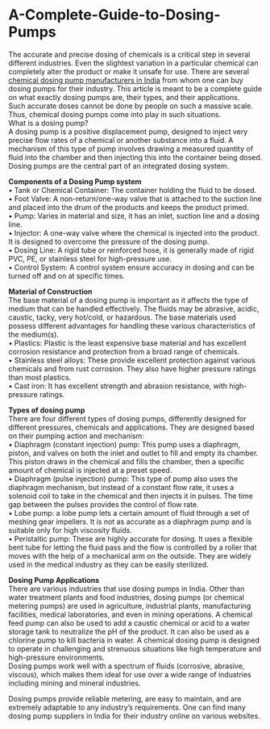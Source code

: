 # A-Complete-Guide-to-Dosing-Pumps
The accurate and precise dosing of chemicals is a critical step in several different industries. Even the slightest variation in a particular chemical can completely alter the product or make it unsafe for use. There are several <a href="https://arvindkaigo.com/Pumps-and-Valves.php">chemical dosing pump manufacturers in India</a> from whom one can buy dosing pumps for their industry. This article is meant to be a complete guide on what exactly dosing pumps are, their types, and their applications.  <br>
Such accurate doses cannot be done by people on such a massive scale. Thus, chemical dosing pumps come into play in such situations. <br>
What is a dosing pump? <br>
A dosing pump is a positive displacement pump, designed to inject very precise flow rates of a chemical or another substance into a fluid. A mechanism of this type of pump involves drawing a measured quantity of fluid into the chamber and then injecting this into the container being dosed. Dosing pumps are the central part of an integrated dosing system. <br>

**Components of a Dosing Pump system** <br>
•	Tank or Chemical Container: The container holding the fluid to be dosed. <br>
•	Foot Valve: A non-return/one-way valve that is attached to the suction line and placed into the drum of the products and keeps the product primed. <br>
•	Pump: Varies in material and size, it has an inlet, suction line and a dosing line. <br>
•	Injector: A one-way valve where the chemical is injected into the product. It is designed to overcome the pressure of the dosing pump. <br>
•	Dosing Line: A rigid tube or reinforced hose, it is generally made of rigid PVC, PE, or stainless steel for high-pressure use. <br>
•	Control System: A control system ensure accuracy in dosing and can be turned off and on at specific times. <br>

**Material of Construction** <br>
The base material of a dosing pump is important as it affects the type of medium that can be handled effectively. The fluids may be abrasive, acidic, caustic, tacky, very hot/cold, or hazardous. The base materials used possess different advantages for handling these various characteristics of the medium(s). <br>
•	Plastics: Plastic is the least expensive base material and has excellent corrosion resistance and protection from a broad range of chemicals. <br>
•	Stainless steel alloys: These provide excellent protection against various chemicals and from rust corrosion. They also have higher pressure ratings than most plastics. <br>
•	Cast iron: It has excellent strength and abrasion resistance, with high-pressure ratings. <br>

**Types of dosing pump** <br>
There are four different types of dosing pumps, differently designed for different pressures, chemicals and applications. They are designed based on their pumping action and mechanism: <br>
•	Diaphragm (constant injection) pump: This pump uses a diaphragm, piston, and valves on both the inlet and outlet to fill and empty its chamber. This piston draws in the chemical and fills the chamber, then a specific amount of chemical is injected at a preset speed. <br>
•	Diaphragm (pulse injection) pump: This type of pump also uses the diaphragm mechanism, but instead of a constant flow rate, it uses a solenoid coil to take in the chemical and then injects it in pulses. The time gap between the pulses provides the control of flow rate. <br>
•	Lobe pump: a lobe pump lets a certain amount of fluid through a set of meshing gear impellers. It is not as accurate as a diaphragm pump and is suitable only for high viscosity fluids. <br>
•	Peristaltic pump: These are highly accurate for dosing. It uses a flexible bent tube for letting the fluid pass and the flow is controlled by a roller that moves with the help of a mechanical arm on the outside. They are widely used in the medical industry as they can be easily sterilized. <br>

**Dosing Pump Applications** <br>
There are various industries that use dosing pumps in India. Other than water treatment plants and food industries, dosing pumps (or chemical metering pumps) are used in agriculture, industrial plants, manufacturing facilities, medical laboratories, and even in mining operations. A chemical feed pump can also be used to add a caustic chemical or acid to a water storage tank to neutralize the pH of the product. It can also be used as a chlorine pump to kill bacteria in water. A chemical dosing pump is designed to operate in challenging and strenuous situations like high temperature and high-pressure environments. <br>
Dosing pumps work well with a spectrum of fluids (corrosive, abrasive, viscous), which makes them ideal for use over a wide range of industries including mining and mineral industries. <br>

Dosing pumps provide reliable metering, are easy to maintain, and are extremely adaptable to any industry’s requirements. One can find many dosing pump suppliers in India for their industry online on various websites.  <br>
